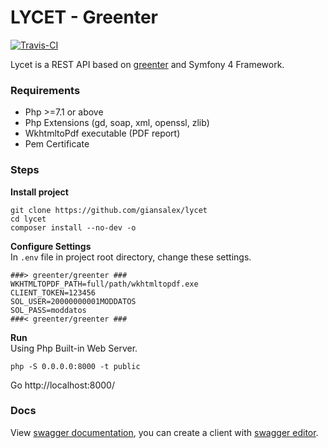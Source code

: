 # LYCET - Greenter
[![Travis-CI](https://img.shields.io/travis/giansalex/lycet.svg?branch=master&style=flat-square)](https://travis-ci.org/giansalex/lycet)

Lycet is a REST API based on [greenter](https://github.com/giansalex/greenter) and Symfony 4 Framework.

### Requirements
- Php >=7.1 or above
- Php Extensions (gd, soap, xml, openssl, zlib)
- WkhtmltoPdf executable (PDF report)
- Pem Certificate

### Steps

**Install project**
```
git clone https://github.com/giansalex/lycet
cd lycet
composer install --no-dev -o
```

**Configure Settings**   
In `.env`  file in project root directory, change these settings.
```
###> greenter/greenter ###
WKHTMLTOPDF_PATH=full/path/wkhtmltopdf.exe
CLIENT_TOKEN=123456
SOL_USER=20000000001MODDATOS
SOL_PASS=moddatos
###< greenter/greenter ###
```

**Run**    
Using Php Built-in Web Server.
```
php -S 0.0.0.0:8000 -t public
```
Go http://localhost:8000/

### Docs
View [swagger documentation](http://petstore.swagger.io/?url=https://raw.githubusercontent.com/giansalex/lycet/master/public/swagger.yaml), you can create a client with [swagger editor](http://editor.swagger.io/?url=https://raw.githubusercontent.com/giansalex/lycet/master/public/swagger.yaml).

